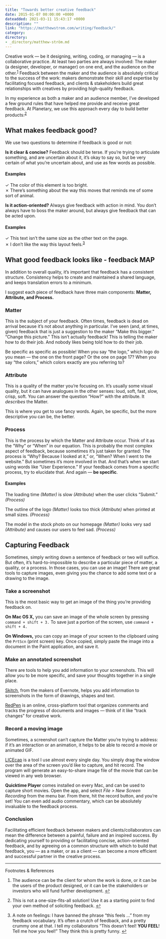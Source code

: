 ```yaml
---
title: "Towards better creative feedback"
date: 2015-01-07 00:00:00 +0000
dateadded: 2021-03-11 15:43:17 +0000
description: ""
link: "https://matthewstrom.com/writing/feedback/"
category:
directory:
- _directory/matthew-ström.md
---
```

<p>Creative work — be it designing, writing, coding, or managing — is a collaborative practice. At least two parties are always involved: The maker (a designer, developer, or manager) on one end, and the audience on the other.<sup class="footnote-ref"><a href="#fn1" id="fnref1">1</a></sup> Feedback between the maker and the audience is absolutely critical to the success of the work: makers demonstrate their skill and expertise by facilitating focused feedback, and clients &amp; stakeholders build great relationships with creatives by providing high-quality feedback.</p>
<p>In my experience as both a maker and an audience member, I’ve developed a few ground rules that have helped me provide and receive great feedback. At Planetary, we use this approach every day to build better products:<sup class="footnote-ref"><a href="#fn2" id="fnref2">2</a></sup></p>
<h2 id="what-makes-feedback-good%3F">What makes feedback good?</h2>
<p>We use two questions to determine if feedback is good or not:</p>
<p><strong>Is it clear &amp; concise?</strong> Feedback should be terse. If you’re trying to articulate something, and are uncertain about it, it’s okay to say so, but be very certain of what you’re uncertain about, and use as few words as possible.</p>
<h4 id="examples">Examples</h4>
<p>✓ The color of this element is too bright.<br>
✗ There’s something about the way this moves that reminds me of some sort of animal.</p>
<p><strong>Is it action-oriented?</strong> Always give feedback with action in mind. You don’t always have to boss the maker around, but always give feedback that can be acted upon.</p>
<h4 id="examples-2">Examples</h4>
<p>✓ This text isn’t the same size as the other text on the page.<br>
✗ I don’t like the way this layout feels.<sup class="footnote-ref"><a href="#fn3" id="fnref3">3</a></sup></p>
<h2 id="what-good-feedback-looks-like---feedback-map">What good feedback looks like - feedback MAP</h2>
<p>In addition to overall quality, it’s important that feedback has  a consistent structure. Consistency helps to create and maintained a shared language, and keeps translation errors to a minimum.</p>
<p>I suggest each piece of feedback have three main components: <strong>Matter, Attribute, and Process.</strong></p>
<h3 id="matter">Matter</h3>
<p>This is the subject of your feedback. Often times, feedback is dead on arrival because it’s not about anything in particular. I’ve seen (and, at times, given) feedback that is just a suggestion to the maker “Make this bigger.” “Change this picture.” This isn’t actually feedback! This is telling the maker how to do their job. And nobody likes being told how to do their job.</p>
<p>Be specific as specific as possible! When you say “the logo,” which logo do you mean — the one on the front page? Or the one on page 17? When you say “the colors,” which colors exactly are you referring to?</p>
<h3 id="attribute">Attribute</h3>
<p>This is a quality of the matter you’re focusing on. It’s usually some visual quality, but it can have analogues in the other senses: loud, soft, fast, slow, crisp, soft. You can answer the question “How?” with the attribute. It <em>describes</em> the Matter.</p>
<p>This is where you get to use fancy words. Again, be specific, but the more descriptive you can be, the better.</p>
<h3 id="process">Process</h3>
<p>This is the process by which the Matter and Attribute occur. Think of it as the “Why” or “When” in our equation. This is probably the most complex aspect of feedback, because sometimes it’s just taken for granted: The process is “Why? Because I looked at it,” or, “When? When I went to the website.” But sometimes it’s more involved in that. And that’s when we start using words like “User Experience.” If your feedback comes from a specific process, try to elucidate that. And again — <strong>be specific</strong>.</p>
<h4 id="examples-3">Examples</h4>
<p><span class="feedback-example">The loading time <em>(Matter)</em> is slow <em>(Attribute)</em> when the user clicks “Submit.” <em>(Process)</em></span></p>
<p><span class="feedback-example">The outline of the logo <em>(Matter)</em> looks too thick <em>(Attribute)</em> when printed at small sizes. <em>(Process)</em></span></p>
<p><span class="feedback-example">The model in the stock photo on our homepage <em>(Matter)</em> looks very sad <em>(Attribute)</em> and causes our users to feel sad. <em>(Process)</em></span></p>
<h2 id="capturing-feedback">Capturing Feedback</h2>
<p>Sometimes, simply writing down a sentence of feedback or two will suffice. But often, it’s hard-to-impossible to describe a particular piece of matter, a quality, or a process. In those cases, you can use an image! There are great tools to capture images, even giving you the chance to add some text or a drawing to the image.</p>
<h3 id="take-a-screenshot">Take a screenshot</h3>
<p>This is the most basic way to get an image of the thing you’re providing feedback on.</p>
<p><strong>On Mac OS X,</strong> you can save an image of the whole screen by pressing <code>command + shift + 3.</code> To save just a portion of the screen, use <code>command + shift + 4.</code></p>
<p><strong>On Windows,</strong> you can copy an image of your screen to the clipboard using the <code>PrtScn</code> (print screen) key. Once copied, simply paste the image into a document in the Paint application, and save it.</p>
<h3 id="make-an-annotated-screenshot">Make an annotated screenshot</h3>
<p>There are tools to help you add information to your screenshots. This will allow you to be more specific, and save your thoughts together in a single place.</p>
<p><a href="https://evernote.com/skitch/" target="_blank" rel="noopener">Skitch</a>, from the makers of Evernote, helps you add information to screenshots in the form of drawings, shapes and text.</p>
<p><a href="https://redpen.io/" target="_blank" rel="noopener">RedPen</a> is an online, cross-platform tool that organizes comments and tracks the progress of documents and images —  think of it like “track changes” for creative work.</p>
<h3 id="record-a-moving-image">Record a moving image</h3>
<p>Sometimes, a screenshot can’t capture the Matter you’re trying to address: if it’s an interaction or an animation, it helps to be able to record a movie or animated GIF.</p>
<p><a href="http://www.cockos.com/licecap/" target="_blank" rel="noopener">LICEcap</a> is a tool I use almost every single day. You simply drag the window over the area of the screen you’d like to capture, and hit record. The program will generate an easy-to-share image file of the movie that can be viewed in any web browser.</p>
<p><strong>Quicktime Player</strong> comes installed on every Mac, and can be used to capture short movies. Open the app, and select <em>File &gt; New Screen Recording</em> from the menu bar. From there, hit the record button, and you’re set! You can even add audio commentary, which can be absolutely invaluable to the feedback process.</p>
<h3 id="conclusion">Conclusion</h3>
<p>Facilitating efficient feedback between makers and clients/collaborators can mean the difference between a painful, failure and an inspired success. By dedicating yourself to providing or facilitating concise, action-oriented feedback, and by agreeing on a common structure with which to build that feedback, you — as a maker, or as a client — can become a more efficient and successful partner in the creative process.</p>
<hr>
<section class="footnotes l--space-compact">
<div class="t--weight-bold l--pad-btm-s">Footnotes & References</div>
<ol class="footnotes-list">
<li id="fn1" class="footnote-item"><p>The audience can be the client for whom the work is done, or it can be the users of the product designed, or it can be the stakeholders or investors who will fund further development. <a href="#fnref1" class="footnote-backref">↩︎</a></p>
</li>
<li id="fn2" class="footnote-item"><p>This is not a one-size-fits-all solution! Use it as a starting point to find your own method of soliciting feedback. <a href="#fnref2" class="footnote-backref">↩︎</a></p>
</li>
<li id="fn3" class="footnote-item"><p>A note on feelings: I have banned the phrase “this feels …” from my feedback vocabulary. It’s often a crutch of feedback, and a pretty crummy one at that. I tell my collaborators “This doesn’t feel! <strong>YOU FEEL</strong>! Tell me how you feel!” They think this is pretty funny. <a href="#fnref3" class="footnote-backref">↩︎</a></p>
</li>
</ol>
</section>
